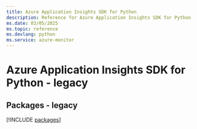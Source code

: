 ```yaml
---
title: Azure Application Insights SDK for Python
description: Reference for Azure Application Insights SDK for Python
ms.date: 03/05/2025
ms.topic: reference
ms.devlang: python
ms.service: azure-monitor
---
```

# Azure Application Insights SDK for Python - legacy
## Packages - legacy
[!INCLUDE [packages](application-insights-index.md)]